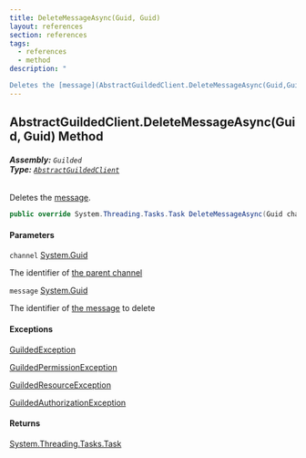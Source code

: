 ```yaml
---
title: DeleteMessageAsync(Guid, Guid)
layout: references
section: references
tags:
  - references
  - method
description: "

Deletes the [message](AbstractGuildedClient.DeleteMessageAsync(Guid,Guid).md#Guilded.AbstractGuildedClient.DeleteMessageAsync(Guid,Guid).message 'Guilded.AbstractGuildedClient.DeleteMessageAsync(Guid, Guid).message')."
---
```


## AbstractGuildedClient.DeleteMessageAsync(Guid, Guid) Method
###### **Assembly:** `Guilded`<br/>**Type:** [`AbstractGuildedClient`](AbstractGuildedClient.md 'Guilded.AbstractGuildedClient')

Deletes the [message](AbstractGuildedClient.DeleteMessageAsync(Guid,Guid).md#Guilded.AbstractGuildedClient.DeleteMessageAsync(Guid,Guid).message 'Guilded.AbstractGuildedClient.DeleteMessageAsync(Guid, Guid).message').

```csharp
public override System.Threading.Tasks.Task DeleteMessageAsync(Guid channel, Guid message);
```
#### Parameters

<a name='Guilded.AbstractGuildedClient.DeleteMessageAsync(Guid,Guid).channel'></a>

`channel` [System.Guid](https://docs.microsoft.com/en-us/dotnet/api/System.Guid 'System.Guid')

The identifier of [the parent channel](https://docs.microsoft.com/en-us/dotnet/api/Guilded.Base.Servers.ServerChannel 'Guilded.Base.Servers.ServerChannel')

<a name='Guilded.AbstractGuildedClient.DeleteMessageAsync(Guid,Guid).message'></a>

`message` [System.Guid](https://docs.microsoft.com/en-us/dotnet/api/System.Guid 'System.Guid')

The identifier of [the message](Message.md 'Guilded.Base.Content.Message') to delete

#### Exceptions

[GuildedException](GuildedException.md 'Guilded.Base.GuildedException')

[GuildedPermissionException](GuildedPermissionException.md 'Guilded.Base.GuildedPermissionException')

[GuildedResourceException](GuildedResourceException.md 'Guilded.Base.GuildedResourceException')

[GuildedAuthorizationException](GuildedAuthorizationException.md 'Guilded.Base.GuildedAuthorizationException')

#### Returns
[System.Threading.Tasks.Task](https://docs.microsoft.com/en-us/dotnet/api/System.Threading.Tasks.Task 'System.Threading.Tasks.Task')